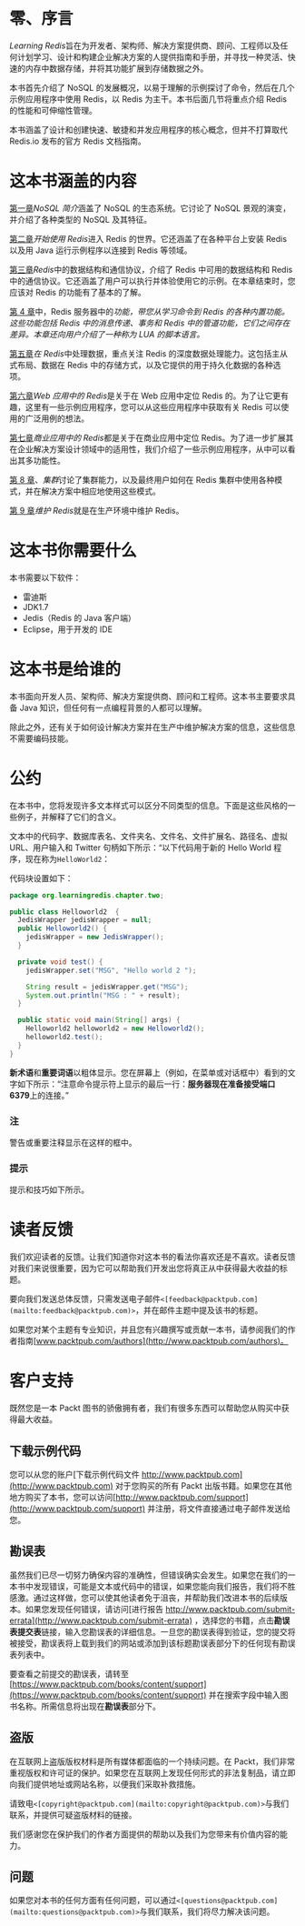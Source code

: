 # 零、序言

*Learning Redis*旨在为开发者、架构师、解决方案提供商、顾问、工程师以及任何计划学习、设计和构建企业解决方案的人提供指南和手册，并寻找一种灵活、快速的内存中数据存储，并将其功能扩展到存储数据之外。

本书首先介绍了 NoSQL 的发展概况，以易于理解的示例探讨了命令，然后在几个示例应用程序中使用 Redis，以 Redis 为主干。本书后面几节将重点介绍 Redis 的性能和可伸缩性管理。

本书涵盖了设计和创建快速、敏捷和并发应用程序的核心概念，但并不打算取代 Redis.io 发布的官方 Redis 文档指南。

# 这本书涵盖的内容

[第一章](1.html "Chapter 1. Introduction to NoSQL")*NoSQL 简介*涵盖了 NoSQL 的生态系统。它讨论了 NoSQL 景观的演变，并介绍了各种类型的 NoSQL 及其特征。

[第二章](2.html "Chapter 2. Getting Started with Redis")*开始使用 Redis*进入 Redis 的世界。它还涵盖了在各种平台上安装 Redis 以及用 Java 运行示例程序以连接到 Redis 等领域。

[第三章](3.html "Chapter 3. Data Structures and Communicating Protocol in Redis")*Redis*中的数据结构和通信协议，介绍了 Redis 中可用的数据结构和 Redis 中的通信协议。它还涵盖了用户可以执行并体验使用它的示例。在本章结束时，您应该对 Redis 的功能有了基本的了解。

[第 4 章](4.html "Chapter 4. Functions in the Redis Server")中，Redis 服务器中的*功能，带您从学习命令到 Redis 的各种内置功能。这些功能包括 Redis 中的消息传递、事务和 Redis 中的管道功能，它们之间存在差异。本章还向用户介绍了一种称为 LUA 的脚本语言。*

[第五章](5.html "Chapter 5. Handling Data in Redis")*在 Redis*中处理数据，重点关注 Redis 的深度数据处理能力。这包括主从式布局、数据在 Redis 中的存储方式，以及它提供的用于持久化数据的各种选项。

[第六章](6.html "Chapter 6. Redis in Web Applications")*Web 应用中的 Redis*是关于在 Web 应用中定位 Redis 的。为了让它更有趣，这里有一些示例应用程序，您可以从这些应用程序中获取有关 Redis 可以使用的广泛用例的想法。

[第七章](7.html "Chapter 7. Redis in Business Applications")*商业应用中的 Redis*都是关于在商业应用中定位 Redis。为了进一步扩展其在企业解决方案设计领域中的适用性，我们介绍了一些示例应用程序，从中可以看出其多功能性。

[第 8 章](8.html "Chapter 8. Clustering")、*集群*讨论了集群能力，以及最终用户如何在 Redis 集群中使用各种模式，并在解决方案中相应地使用这些模式。

[第 9 章](9.html "Chapter 9. Maintaining Redis")*维护 Redis*就是在生产环境中维护 Redis。

# 这本书你需要什么

本书需要以下软件：

*   雷迪斯
*   JDK1.7
*   Jedis（Redis 的 Java 客户端）
*   Eclipse，用于开发的 IDE

# 这本书是给谁的

本书面向开发人员、架构师、解决方案提供商、顾问和工程师。这本书主要要求具备 Java 知识，但任何有一点编程背景的人都可以理解。

除此之外，还有关于如何设计解决方案并在生产中维护解决方案的信息，这些信息不需要编码技能。

# 公约

在本书中，您将发现许多文本样式可以区分不同类型的信息。下面是这些风格的一些例子，并解释了它们的含义。

文本中的代码字、数据库表名、文件夹名、文件名、文件扩展名、路径名、虚拟 URL、用户输入和 Twitter 句柄如下所示：“以下代码用于新的 Hello World 程序，现在称为`HelloWorld2`：

代码块设置如下：

```java
package org.learningredis.chapter.two;

public class Helloworld2  {
  JedisWrapper jedisWrapper = null;
  public Helloworld2() {
    jedisWrapper = new JedisWrapper();
  }

  private void test() {
    jedisWrapper.set("MSG", "Hello world 2 ");

    String result = jedisWrapper.get("MSG");
    System.out.println("MSG : " + result);
  }

  public static void main(String[] args) {
    Helloworld2 helloworld2 = new Helloworld2();
    helloworld2.test();
  }
}
```

**新术语**和**重要词语**以粗体显示。您在屏幕上（例如，在菜单或对话框中）看到的文字如下所示：“注意命令提示符上显示的最后一行：**服务器现在准备接受端口 6379**上的连接。”

### 注

警告或重要注释显示在这样的框中。

### 提示

提示和技巧如下所示。

# 读者反馈

我们欢迎读者的反馈。让我们知道你对这本书的看法你喜欢还是不喜欢。读者反馈对我们来说很重要，因为它可以帮助我们开发出您将真正从中获得最大收益的标题。

要向我们发送总体反馈，只需发送电子邮件`<[feedback@packtpub.com](mailto:feedback@packtpub.com)>`，并在邮件主题中提及该书的标题。

如果您对某个主题有专业知识，并且您有兴趣撰写或贡献一本书，请参阅我们的作者指南[www.packtpub.com/authors](http://www.packtpub.com/authors)。

# 客户支持

既然您是一本 Packt 图书的骄傲拥有者，我们有很多东西可以帮助您从购买中获得最大收益。

## 下载示例代码

您可以从您的账户[下载示例代码文件 http://www.packtpub.com](http://www.packtpub.com) 对于您购买的所有 Packt 出版书籍。如果您在其他地方购买了本书，您可以访问[http://www.packtpub.com/support](http://www.packtpub.com/support) 并注册，将文件直接通过电子邮件发送给您。

## 勘误表

虽然我们已尽一切努力确保内容的准确性，但错误确实会发生。如果您在我们的一本书中发现错误，可能是文本或代码中的错误，如果您能向我们报告，我们将不胜感激。通过这样做，您可以使其他读者免于沮丧，并帮助我们改进本书的后续版本。如果您发现任何错误，请访问[进行报告 http://www.packtpub.com/submit-errata](http://www.packtpub.com/submit-errata) ，选择您的书籍，点击**勘误表提交表**链接，输入您勘误表的详细信息。一旦您的勘误表得到验证，您的提交将被接受，勘误表将上载到我们的网站或添加到该标题勘误表部分下的任何现有勘误表列表中。

要查看之前提交的勘误表，请转至[https://www.packtpub.com/books/content/support](https://www.packtpub.com/books/content/support) 并在搜索字段中输入图书名称。所需信息将出现在**勘误表**部分下。

## 盗版

在互联网上盗版版权材料是所有媒体都面临的一个持续问题。在 Packt，我们非常重视版权和许可证的保护。如果您在互联网上发现任何形式的非法复制品，请立即向我们提供地址或网站名称，以便我们采取补救措施。

请致电`<[copyright@packtpub.com](mailto:copyright@packtpub.com)>`与我们联系，并提供可疑盗版材料的链接。

我们感谢您在保护我们的作者方面提供的帮助以及我们为您带来有价值内容的能力。

## 问题

如果您对本书的任何方面有任何问题，可以通过`<[questions@packtpub.com](mailto:questions@packtpub.com)>`与我们联系，我们将尽力解决该问题。
